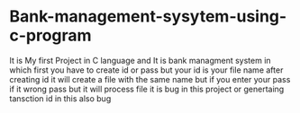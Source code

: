 # Bank-management-sysytem-using-c-program
It is My first Project in C language and It is bank managment system in which first you have to create id or pass but your id is your file name after creating id it will create a file with the same name but if you enter your pass if it wrong pass but it will process file it is bug in this project or genertaing tansction id in this also bug
